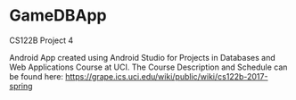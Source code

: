 # GameDBApp
CS122B Project 4

Android App created using Android Studio for Projects in Databases and Web Applications Course at UCI. 
The Course Description and Schedule can be found here: https://grape.ics.uci.edu/wiki/public/wiki/cs122b-2017-spring
